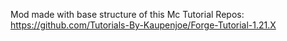 Mod made with base structure of this Mc Tutorial Repos: https://github.com/Tutorials-By-Kaupenjoe/Forge-Tutorial-1.21.X
